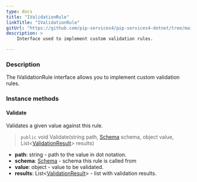 ```yaml
---
type: docs
title: "IValidationRule"
linkTitle: "IValidationRule"
gitUrl: "https://github.com/pip-services4/pip-services4-dotnet/tree/main/pip-services4-data-dotnet"
description: >
    Interface used to implement custom validation rules.

---
```


### Description

The IValidationRule interface allows you to implement custom validation rules.

### Instance methods

#### Validate
Validates a given value against this rule.

> `public` void Validate(string path, [Schema](../schema) schema, object value, List<[ValidationResult](../validation_result)> results)

- **path**: string - path to the value in dot notation.
- **schema**: [Schema](../schema) - schema this rule is called from
- **value**: object - value to be validated.
- **results**: List<[ValidationResult](../validation_result)> - list with validation results.


